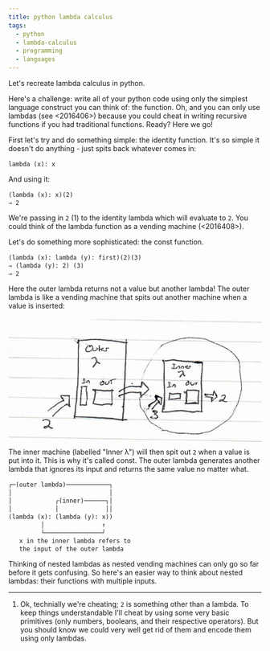 ```yaml
---
title: python lambda calculus
tags:
  - python
  - lambda-calculus
  - programming
  - languages
---
```


Let's recreate lambda calculus in python. 

Here's a challenge: write all of your python code using only the simplest language construct you can think of: the function. Oh, and you can only use lambdas (see <2016406>) because you could cheat in writing recursive functions if you had traditional functions. Ready? Here we go! 

First let's try and do something simple: the identity function. It's so simple it doesn't do anything - just spits back whatever comes in:

```
lambda (x): x
```
And using it:

```
(lambda (x): x)(2)
⇒ 2
```
We're passing in `2` (1) to the identity lambda which will evaluate to `2`. You could think of the lambda function as a vending machine (<2016408>).

Let's do something more sophisticated: the const function.

```
(lambda (x): lambda (y): first)(2)(3)
⇒ (lambda (y): 2) (3)
⇒ 2 
```
Here the outer lambda returns not a value but another lambda! The outer lambda is like a vending machine that spits out another machine when a value is inserted:

![lambda const machine](./static/lambdaMachineConst.jpeg)
The inner machine (labelled "Inner λ") will then spit out `2` when a value is put into it. This is why it's called const. The outer lambda generates another lambda that ignores its input and returns the same value no matter what.

```
┌─(outer lambda)────────────┐
│                           │
│            ┌(inner)──────┐│
│            │             ││
(lambda (x): (lambda (y): x))
         │                ↑
         └────────────────┘
   x in the inner lambda refers to 
   the input of the outer lambda
```

Thinking of nested lambdas as nested vending machines can only go so far before it gets confusing. So here's an easier way to think about nested lambdas: their functions with multiple inputs.

<!-- 
note it may be better to introduce nested lambdas as a way to add multiple numbers instead. Const has a lot of moving pieces for a beginner
-->

---

1. Ok, technially we're cheating; `2` is something other than a lambda. To keep things understandable I'll cheat by using some very basic primitives (only numbers, booleans, and their respective operators). But you should know we could very well get rid of them and encode them using only lambdas.
